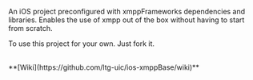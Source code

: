 An iOS project preconfigured with xmppFrameworks dependencies and libraries.  Enables the use of xmpp out of the box without having to start from scratch.

To use this project for your own. Just fork it. 

<br/>
**[Wiki](https://github.com/ltg-uic/ios-xmppBase/wiki)**<br/>

